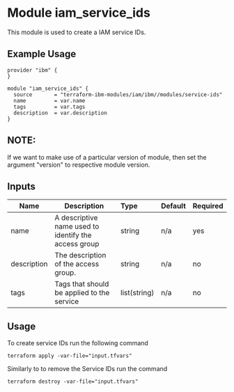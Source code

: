 # Module iam_service_ids

This module is used to create a IAM service IDs. 

## Example Usage
```
provider "ibm" {
}

module "iam_service_ids" {
  source       = "terraform-ibm-modules/iam/ibm//modules/service-ids"
  name         = var.name
  tags         = var.tags
  description  = var.description
}

```
## NOTE: 

If we want to make use of a particular version of module, then set the argument "version" to respective module version.

## Inputs

| Name               | Description                                                      | Type         | Default | Required |
|--------------------|------------------------------------------------------------------|:-------------|:------- |:---------|
| name               | A descriptive name used to identify the access group             | string       | n/a     | yes      |
| description        | The description of the access group.                             | string       | n/a     | no       |
| tags               | Tags that should be applied to the service                       | list(string) | n/a     | no       |

## Usage

To create service IDs run the following command

  `terraform apply -var-file="input.tfvars"`

Similarly to to remove the Service IDs run the command

   `terraform destroy -var-file="input.tfvars"`